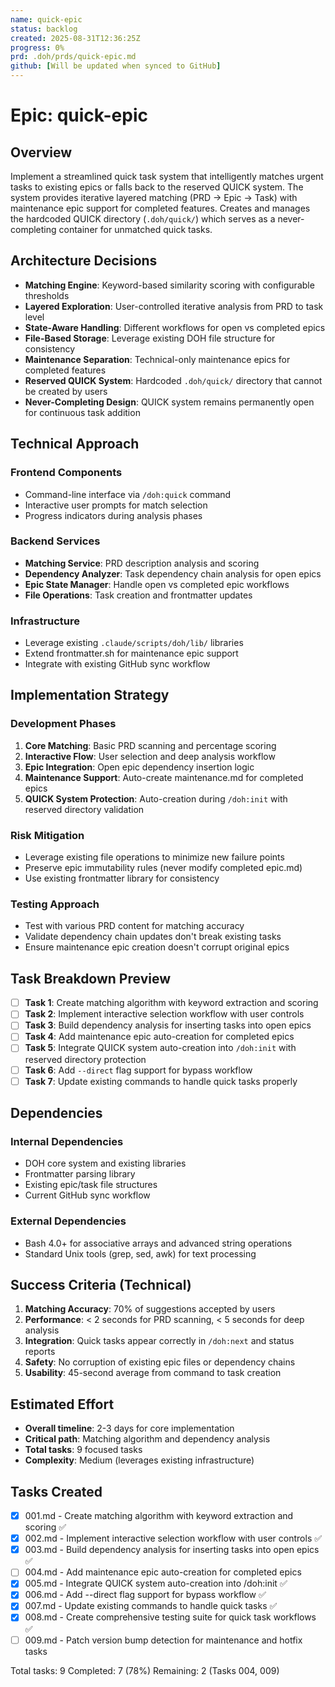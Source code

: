 ```yaml
---
name: quick-epic
status: backlog
created: 2025-08-31T12:36:25Z
progress: 0%
prd: .doh/prds/quick-epic.md
github: [Will be updated when synced to GitHub]
---
```


# Epic: quick-epic

## Overview

Implement a streamlined quick task system that intelligently matches urgent tasks to existing epics or falls back to the reserved QUICK system. The system provides iterative layered matching (PRD → Epic → Task) with maintenance epic support for completed features. Creates and manages the hardcoded QUICK directory (`.doh/quick/`) which serves as a never-completing container for unmatched quick tasks.

## Architecture Decisions

- **Matching Engine**: Keyword-based similarity scoring with configurable thresholds
- **Layered Exploration**: User-controlled iterative analysis from PRD to task level
- **State-Aware Handling**: Different workflows for open vs completed epics
- **File-Based Storage**: Leverage existing DOH file structure for consistency
- **Maintenance Separation**: Technical-only maintenance epics for completed features
- **Reserved QUICK System**: Hardcoded `.doh/quick/` directory that cannot be created by users  
- **Never-Completing Design**: QUICK system remains permanently open for continuous task addition

## Technical Approach

### Frontend Components
- Command-line interface via `/doh:quick` command
- Interactive user prompts for match selection
- Progress indicators during analysis phases

### Backend Services
- **Matching Service**: PRD description analysis and scoring
- **Dependency Analyzer**: Task dependency chain analysis for open epics
- **Epic State Manager**: Handle open vs completed epic workflows
- **File Operations**: Task creation and frontmatter updates

### Infrastructure
- Leverage existing `.claude/scripts/doh/lib/` libraries
- Extend frontmatter.sh for maintenance epic support
- Integrate with existing GitHub sync workflow

## Implementation Strategy

### Development Phases
1. **Core Matching**: Basic PRD scanning and percentage scoring
2. **Interactive Flow**: User selection and deep analysis workflow
3. **Epic Integration**: Open epic dependency insertion logic
4. **Maintenance Support**: Auto-create maintenance.md for completed epics
5. **QUICK System Protection**: Auto-creation during `/doh:init` with reserved directory validation

### Risk Mitigation
- Leverage existing file operations to minimize new failure points
- Preserve epic immutability rules (never modify completed epic.md)
- Use existing frontmatter library for consistency

### Testing Approach
- Test with various PRD content for matching accuracy
- Validate dependency chain updates don't break existing tasks
- Ensure maintenance epic creation doesn't corrupt original epics

## Task Breakdown Preview

- [ ] **Task 1**: Create matching algorithm with keyword extraction and scoring
- [ ] **Task 2**: Implement interactive selection workflow with user controls
- [ ] **Task 3**: Build dependency analysis for inserting tasks into open epics
- [ ] **Task 4**: Add maintenance epic auto-creation for completed epics
- [ ] **Task 5**: Integrate QUICK system auto-creation into `/doh:init` with reserved directory protection
- [ ] **Task 6**: Add `--direct` flag support for bypass workflow
- [ ] **Task 7**: Update existing commands to handle quick tasks properly

## Dependencies

### Internal Dependencies
- DOH core system and existing libraries
- Frontmatter parsing library
- Existing epic/task file structures
- Current GitHub sync workflow

### External Dependencies
- Bash 4.0+ for associative arrays and advanced string operations
- Standard Unix tools (grep, sed, awk) for text processing

## Success Criteria (Technical)

1. **Matching Accuracy**: 70% of suggestions accepted by users
2. **Performance**: < 2 seconds for PRD scanning, < 5 seconds for deep analysis
3. **Integration**: Quick tasks appear correctly in `/doh:next` and status reports
4. **Safety**: No corruption of existing epic files or dependency chains
5. **Usability**: 45-second average from command to task creation

## Estimated Effort

- **Overall timeline**: 2-3 days for core implementation
- **Critical path**: Matching algorithm and dependency analysis
- **Total tasks**: 9 focused tasks
- **Complexity**: Medium (leverages existing infrastructure)

## Tasks Created

- [x] 001.md - Create matching algorithm with keyword extraction and scoring ✅
- [x] 002.md - Implement interactive selection workflow with user controls ✅
- [x] 003.md - Build dependency analysis for inserting tasks into open epics ✅
- [ ] 004.md - Add maintenance epic auto-creation for completed epics
- [x] 005.md - Integrate QUICK system auto-creation into /doh:init ✅
- [x] 006.md - Add --direct flag support for bypass workflow ✅
- [x] 007.md - Update existing commands to handle quick tasks ✅
- [x] 008.md - Create comprehensive testing suite for quick task workflows ✅
- [ ] 009.md - Patch version bump detection for maintenance and hotfix tasks

Total tasks: 9
Completed: 7 (78%)
Remaining: 2 (Tasks 004, 009)